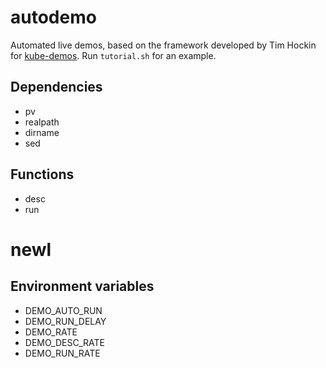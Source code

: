 # autodemo

Automated live demos, based on the framework developed by Tim Hockin
for [kube-demos](https://github.com/thockin/kube-demos). Run
`tutorial.sh` for an example.


## Dependencies

* pv
* realpath
* dirname
* sed


## Functions

* desc
* run
# newl


## Environment variables

* DEMO_AUTO_RUN
* DEMO_RUN_DELAY
* DEMO_RATE
* DEMO_DESC_RATE
* DEMO_RUN_RATE
